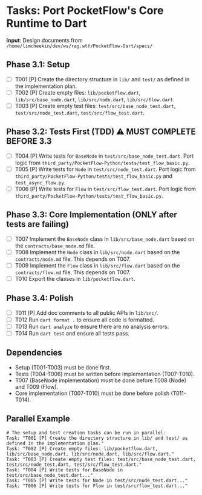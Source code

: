 # Tasks: Port PocketFlow's Core Runtime to Dart

**Input**: Design documents from `/home/limcheekin/dev/ws/rag.wtf/PocketFlow-Dart/specs/`

## Phase 3.1: Setup
- [ ] T001 [P] Create the directory structure in `lib/` and `test/` as defined in the implementation plan.
- [ ] T002 [P] Create empty files: `lib/pocketflow.dart`, `lib/src/base_node.dart`, `lib/src/node.dart`, `lib/src/flow.dart`.
- [ ] T003 [P] Create empty test files: `test/src/base_node_test.dart`, `test/src/node_test.dart`, `test/src/flow_test.dart`.

## Phase 3.2: Tests First (TDD) ⚠️ MUST COMPLETE BEFORE 3.3
- [ ] T004 [P] Write tests for `BaseNode` in `test/src/base_node_test.dart`. Port logic from `third_party/PocketFlow-Python/tests/test_flow_basic.py`.
- [ ] T005 [P] Write tests for `Node` in `test/src/node_test.dart`. Port logic from `third_party/PocketFlow-Python/tests/test_flow_basic.py` and `test_async_flow.py`.
- [ ] T006 [P] Write tests for `Flow` in `test/src/flow_test.dart`. Port logic from `third_party/PocketFlow-Python/tests/test_flow_basic.py`.

## Phase 3.3: Core Implementation (ONLY after tests are failing)
- [ ] T007 Implement the `BaseNode` class in `lib/src/base_node.dart` based on the `contracts/base_node.md` file.
- [ ] T008 Implement the `Node` class in `lib/src/node.dart` based on the `contracts/node.md` file. This depends on T007.
- [ ] T009 Implement the `Flow` class in `lib/src/flow.dart` based on the `contracts/flow.md` file. This depends on T007.
- [ ] T010 Export the classes in `lib/pocketflow.dart`.

## Phase 3.4: Polish
- [ ] T011 [P] Add doc comments to all public APIs in `lib/src/`.
- [ ] T012 Run `dart format .` to ensure all code is formatted.
- [ ] T013 Run `dart analyze` to ensure there are no analysis errors.
- [ ] T014 Run `dart test` and ensure all tests pass.

## Dependencies
- Setup (T001-T003) must be done first.
- Tests (T004-T006) must be written before implementation (T007-T010).
- T007 (BaseNode implementation) must be done before T008 (Node) and T009 (Flow).
- Core implementation (T007-T010) must be done before polish (T011-T014).

## Parallel Example
```
# The setup and test creation tasks can be run in parallel:
Task: "T001 [P] Create the directory structure in lib/ and test/ as defined in the implementation plan."
Task: "T002 [P] Create empty files: lib/pocketflow.dart, lib/src/base_node.dart, lib/src/node.dart, lib/src/flow.dart."
Task: "T003 [P] Create empty test files: test/src/base_node_test.dart, test/src/node_test.dart, test/src/flow_test.dart."
Task: "T004 [P] Write tests for BaseNode in test/src/base_node_test.dart..."
Task: "T005 [P] Write tests for Node in test/src/node_test.dart..."
Task: "T006 [P] Write tests for Flow in test/src/flow_test.dart..."
```
